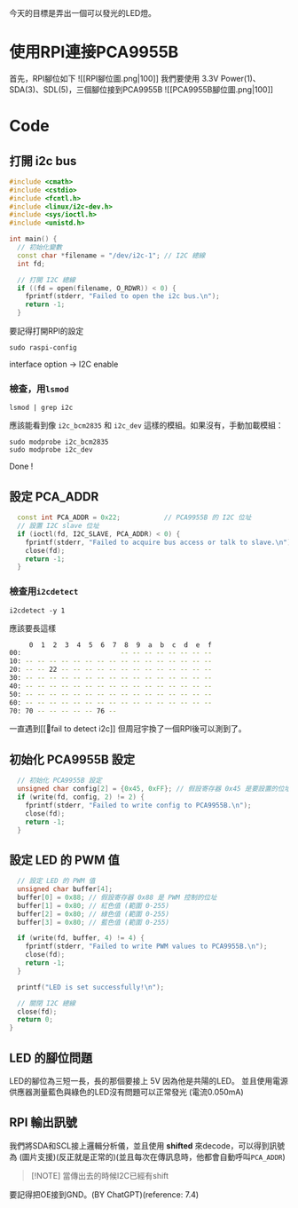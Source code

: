 今天的目標是弄出一個可以發光的LED燈。

# 使用RPI連接PCA9955B
首先，RPI腳位如下
![[RPI腳位圖.png|100]]
我們要使用 3.3V Power(1)、SDA(3)、SDL(5)，三個腳位接到PCA9955B
![[PCA9955B腳位圖.png|100]]


# Code
## 打開 i2c bus
```cpp
#include <cmath>
#include <cstdio>
#include <fcntl.h>
#include <linux/i2c-dev.h>
#include <sys/ioctl.h>
#include <unistd.h>

int main() {
  // 初始化變數
  const char *filename = "/dev/i2c-1"; // I2C 總線
  int fd;

  // 打開 I2C 總線
  if ((fd = open(filename, O_RDWR)) < 0) {
    fprintf(stderr, "Failed to open the i2c bus.\n");
    return -1;
  }
  ```
要記得打開RPI的設定
```
sudo raspi-config
```
interface option → I2C enable
### 檢查，用`lsmod`
```
lsmod | grep i2c
```
應該能看到像 `i2c_bcm2835` 和 `i2c_dev` 這樣的模組。如果沒有，手動加載模組：
```
sudo modprobe i2c_bcm2835
sudo modprobe i2c_dev
```

Done !

## 設定 PCA_ADDR
```cpp
  const int PCA_ADDR = 0x22;           // PCA9955B 的 I2C 位址
  // 設置 I2C slave 位址
  if (ioctl(fd, I2C_SLAVE, PCA_ADDR) < 0) {
    fprintf(stderr, "Failed to acquire bus access or talk to slave.\n");
    close(fd);
    return -1;
  }
```
### 檢查用`i2cdetect`
```
i2cdetect -y 1
```
應該要長這樣
```bash
     0  1  2  3  4  5  6  7  8  9  a  b  c  d  e  f
00:                         -- -- -- -- -- -- -- --
10: -- -- -- -- -- -- -- -- -- -- -- -- -- -- -- --
20: -- -- 22 -- -- -- -- -- -- -- -- -- -- -- -- --
30: -- -- -- -- -- -- -- -- -- -- -- -- -- -- -- --
40: -- -- -- -- -- -- -- -- -- -- -- -- -- -- -- --
50: -- -- -- -- -- -- -- -- -- -- -- -- -- -- -- --
60: -- -- -- -- -- -- -- -- -- -- -- -- -- -- -- --
70: 70 -- -- -- -- -- 76 --
```
一直遇到[[🔴fail to detect i2c]] 但周冠宇換了一個RPI後可以測到了。
## 初始化 PCA9955B 設定
```cpp
  // 初始化 PCA9955B 設定
  unsigned char config[2] = {0x45, 0xFF}; // 假設寄存器 0x45 是要設置的位址
  if (write(fd, config, 2) != 2) {
    fprintf(stderr, "Failed to write config to PCA9955B.\n");
    close(fd);
    return -1;
  }
```

## 設定 LED 的 PWM 值
```cpp
  // 設定 LED 的 PWM 值
  unsigned char buffer[4];
  buffer[0] = 0x88; // 假設寄存器 0x88 是 PWM 控制的位址
  buffer[1] = 0x80; // 紅色值 (範圍 0-255)
  buffer[2] = 0x80; // 綠色值 (範圍 0-255)
  buffer[3] = 0x80; // 藍色值 (範圍 0-255)

  if (write(fd, buffer, 4) != 4) {
    fprintf(stderr, "Failed to write PWM values to PCA9955B.\n");
    close(fd);
    return -1;
  }

  printf("LED is set successfully!\n");

  // 關閉 I2C 總線
  close(fd);
  return 0;
}
```
## LED 的腳位問題
LED的腳位為三短一長，長的那個要接上 5V 因為他是共陽的LED。
並且使用電源供應器測量藍色與綠色的LED沒有問題可以正常發光 (電流0.050mA)

## RPI 輸出訊號
我們將SDA和SCL接上邏輯分析儀，並且使用 **shifted** 來decode，可以得到訊號為
(圖片支援)(反正就是正常的)(並且每次在傳訊息時，他都會自動呼叫`PCA_ADDR`)

> [!NOTE] 當傳出去的時候I2C已經有shift

要記得把OE接到GND。(BY ChatGPT)(reference: 7.4)



